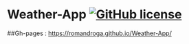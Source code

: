 # Weather-App [![GitHub license](https://img.shields.io/badge/license-MIT-blue.svg?style=flat-square)](https://github.com/your/your-project/blob/master/LICENSE)

##Gh-pages : https://romandroga.github.io/Weather-App/





